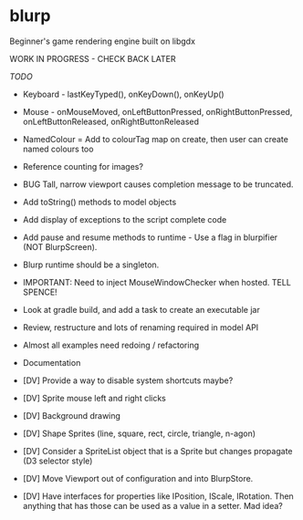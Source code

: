 # blurp
Beginner's game rendering engine built on libgdx

WORK IN PROGRESS - CHECK BACK LATER

*TODO*
* Keyboard - lastKeyTyped(), onKeyDown(), onKeyUp()
* Mouse - onMouseMoved, onLeftButtonPressed, onRightButtonPressed, onLeftButtonReleased, onRightButtonReleased
* NamedColour = Add to colourTag map on create, then user can create named colours too
* Reference counting for images?
* BUG Tall, narrow viewport causes completion message to be truncated.
* Add toString() methods to model objects
* Add display of exceptions to the script complete code
* Add pause and resume methods to runtime - Use a flag in blurpifier (NOT BlurpScreen).
* Blurp runtime should be a singleton.
* IMPORTANT: Need to inject MouseWindowChecker when hosted. TELL SPENCE!
* Look at gradle build, and add a task to create an executable jar
* Review, restructure and lots of renaming required in model API
* Almost all examples need redoing / refactoring
* Documentation

* [DV] Provide a way to disable system shortcuts maybe?
* [DV] Sprite mouse left and right clicks
* [DV] Background drawing
* [DV] Shape Sprites (line, square, rect, circle, triangle, n-agon)
* [DV] Consider a SpriteList object that is a Sprite but changes propagate (D3 selector style)
* [DV] Move Viewport out of configuration and into BlurpStore.
* [DV] Have interfaces for properties like IPosition, IScale, IRotation. Then anything that has those can be used as a value in a setter. Mad idea?


